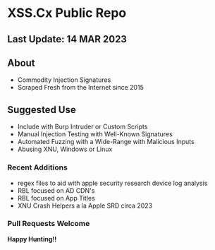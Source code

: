 # XSS.Cx Public Repo

## Last Update: 14 MAR 2023

## About
- Commodity Injection Signatures
- Scraped Fresh from the Internet since 2015 

## Suggested Use 
- Include with Burp Intruder or Custom Scripts
- Manual Injection Testing with Well-Known Signatures
- Automated Fuzzing with a Wide-Range with Malicious Inputs
- Abusing XNU, Windows or Linux  

### Recent Additions
- regex files to aid with apple security research device log analysis
- RBL focused on AD CDN's
- RBL focused on App Titles 
- XNU Crash Helpers a la Apple SRD circa 2023

### Pull Requests Welcome

__Happy Hunting!!__
